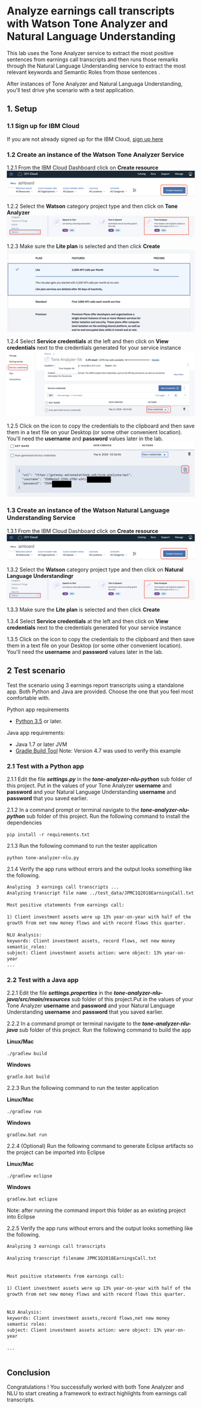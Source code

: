 # Analyze earnings call transcripts with Watson Tone Analyzer and Natural Language Understanding

This lab uses the Tone Analyzer service to extract the most positive sentences  from earnings call transcripts and then runs those remarks through the Natural Language Understanding  service to extract the most relevant keywords and Semantic Roles  from those  sentences . 

After instances of Tone Analyzer and Natural Languaga Understanding, you'll test drive yhe scenario with a test application.

## 1. Setup

### 1.1 Sign up for IBM Cloud

If you are not already signed up for the IBM Cloud, [sign up here](https://console.bluemix.net)

### 1.2 Create an instance of the Watson Tone Analyzer Service

1.2.1 From the IBM Cloud Dashboard click on **Create resource**
![Create resource](images/ss1.png)


1.2.2 Select the **Watson** category project type and then click on **Tone Analyzer**
![VR Service](images/ss2.png)

1.2.3 Make sure the **Lite plan** is selected and then click **Create**
![Lite plan](images/ss3.png)

1.2.4 Select **Service credentials** at the left and then click on **View credentials** next to the credentials generated for your service instance
![Credentials](images/ss4.png)

1.2.5 Click on the icon to copy the credentials to the clipboard and then save them in a text file on your Desktop (or some other convenient location). You'll need the **username** and **password** values later in the lab.
![api_key](images/ss5.png)

### 1.3 Create an instance of the Watson Natural Language Understanding Service

1.3.1 From the IBM Cloud Dashboard click on **Create resource**
![Create resource](images/ss1.png)


1.3.2 Select the **Watson** category project type and then click on **Natural Language Understandingr**
![VR Service](images/ss2.png)

1.3.3 Make sure the **Lite plan** is selected and then click **Create**


1.3.4 Select **Service credentials** at the left and then click on **View credentials** next to the credentials generated for your service instance


1.3.5 Click on the icon to copy the credentials to the clipboard and then save them in a text file on your Desktop (or some other convenient location). You'll need the **username** and **password** values later in the lab.




## 2 Test scenario

Test the scenario  using 3 earnings report transcripts  using  a standalone app. Both Python and Java are provided. Choose the one that you feel most comfortable with.  

Python app requirements

  - [Python 3.5](https://www.python.org/downloads) or later.

Java app requirements:

  - Java 1.7 or later JVM
  - [Gradle Build Tool](https://gradle.org) Note: Version 4.7 was used to verify this example



### 2.1 Test with a Python app

2.1.1 Edit the file ***settings.py*** in the ***tone-analyzer-nlu-python*** sub folder of this project. Put in the values of your Tone Analyzer **username** and **password** and your Natural Language Understanding  **username** and **password** that you saved earlier.

2.1.2 In a command prompt or terminal navigate to the ***tone-analyzer-nlu-python*** sub folder of this project. Run the following command to install the dependencies

`pip install -r requirements.txt`

2.1.3 Run the following command to run the tester application

`python tone-analyzer-nlu.py`

2.1.4 Verify the app runs without errors and the output looks something like the following.

```
Analyzing  3 earnings call transcripts ...
Analyzing transcript file name ../test_data/JPMC1Q2018EarningsCall.txt

Most positive statements from earnings call:

1) Client investment assets were up 13% year-on-year with half of the growth from net new money flows and with record flows this quarter.

NLU Analysis:
keywords: Client investment assets, record flows, net new money
semantic_roles:
subject: Client investment assets action: were object: 13% year-on-year
...
```

### 2.2 Test with a Java app

2.2.1 Edit the file ***settings.properties*** in the ***tone-analyzer-nlu-java/src/main/resources*** sub folder of this project.Put in the values of your Tone Analyzer **username** and **password** and your Natural Language Understanding  **username** and **password** that you saved earlier.
 

2.2.2 In a command prompt or terminal navigate to the ***tone-analyzer-nlu-java*** sub folder of this project. Run the following command to build the app

**Linux/Mac**

`./gradlew build`

**Windows**

`gradle.bat build`

2.2.3 Run the following command to run the tester application

**Linux/Mac**

`./gradlew run`

**Windows**

`gradlew.bat run`

2.2.4 (Optional) Run the following command to generate Eclipse artifacts so the project can be imported into Eclipse 

**Linux/Mac**

`./gradlew eclipse`

**Windows**

`gradlew.bat eclipse`

Note: after running the command import this folder as an existing project into Eclipse


2.2.5 Verify the app runs without errors and the output looks something like the following.

```
Analyzing 3 earnings call transcripts

Analyzing transcript filename JPMC1Q2018EarningsCall.txt


Most positive statements from earnings call:

1) Client investment assets were up 13% year-on-year with half of the growth from net new money flows and with record flows this quarter.


NLU Analysis:
keywords: Client investment assets,record flows,net new money
semantic roles:
subject: Client investment assets action: were object: 13% year-on-year

...


```


## Conclusion
Congratulations ! You successfully worked with both Tone Analyzer and NLU to start creating a framework to extract highlights from earnings call transcripts.
